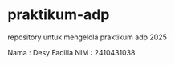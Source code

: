 # praktikum-adp
repository untuk mengelola praktikum adp 2025

Nama : Desy Fadilla
NIM : 2410431038
